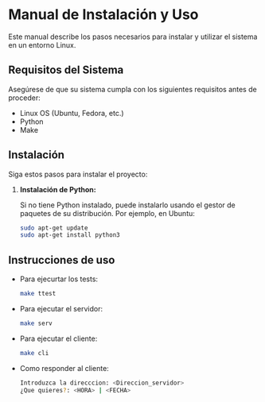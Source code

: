 # Manual de Instalación y Uso

Este manual describe los pasos necesarios para instalar y utilizar el sistema en un entorno Linux.

## Requisitos del Sistema

Asegúrese de que su sistema cumpla con los siguientes requisitos antes de proceder:

- Linux OS (Ubuntu, Fedora, etc.)
- Python
- Make

## Instalación

Siga estos pasos para instalar el proyecto:

1. **Instalación de Python:**

   Si no tiene Python instalado, puede instalarlo usando el gestor de paquetes de su distribución. Por ejemplo, en Ubuntu:

   ```bash
   sudo apt-get update
   sudo apt-get install python3

## Instrucciones de uso

- Para ejecurtar los tests: 

	```bash
	make ttest

- Para ejecutar el servidor: 

	```bash
    make serv

- Para ejecutar el cliente: 

	```bash
    make cli

- Como responder al cliente:
    ```bash
    Introduzca la direcccion: <Direccion_servidor>
    ¿Que quieres?: <HORA> | <FECHA>

